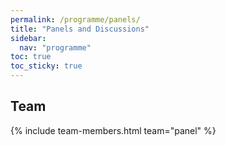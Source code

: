 ```yaml
---
permalink: /programme/panels/
title: "Panels and Discussions"
sidebar:
  nav: "programme"
toc: true
toc_sticky: true
---
```


<!--  Tasks of the team to be added -->

## Team

{% include team-members.html team="panel" %}
